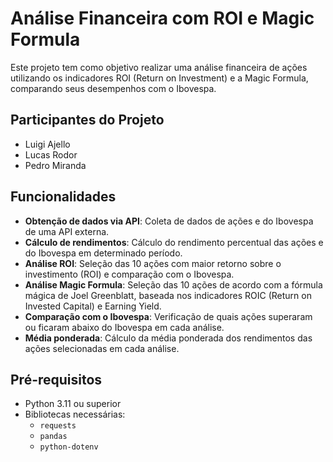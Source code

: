 # Análise Financeira com ROI e Magic Formula

Este projeto tem como objetivo realizar uma análise financeira de ações utilizando os indicadores ROI (Return on Investment) e a Magic Formula, comparando seus desempenhos com o Ibovespa.

## Participantes do Projeto

- Luigi Ajello
- Lucas Rodor
- Pedro Miranda 

## Funcionalidades

- **Obtenção de dados via API**: Coleta de dados de ações e do Ibovespa de uma API externa.
- **Cálculo de rendimentos**: Cálculo do rendimento percentual das ações e do Ibovespa em determinado período.
- **Análise ROI**: Seleção das 10 ações com maior retorno sobre o investimento (ROI) e comparação com o Ibovespa.
- **Análise Magic Formula**: Seleção das 10 ações de acordo com a fórmula mágica de Joel Greenblatt, baseada nos indicadores ROIC (Return on Invested Capital) e Earning Yield.
- **Comparação com o Ibovespa**: Verificação de quais ações superaram ou ficaram abaixo do Ibovespa em cada análise.
- **Média ponderada**: Cálculo da média ponderada dos rendimentos das ações selecionadas em cada análise.

## Pré-requisitos

- Python 3.11 ou superior
- Bibliotecas necessárias:
  - `requests`
  - `pandas`
  - `python-dotenv`
  
